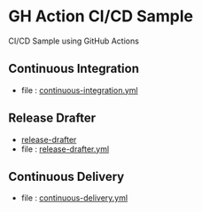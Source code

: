 # GH Action CI/CD Sample

CI/CD Sample using GitHub Actions

## Continuous Integration

- file : [continuous-integration.yml](./.github/workflows/continuous-integration.yml)

## Release Drafter

- [release-drafter](https://github.com/marketplace/actions/release-drafter)
- file : [release-drafter.yml](./.github/workflows/release-drafter.yml)


## Continuous Delivery

- file : [continuous-delivery.yml](./.github/workflows/continuous-delivery.yml)
